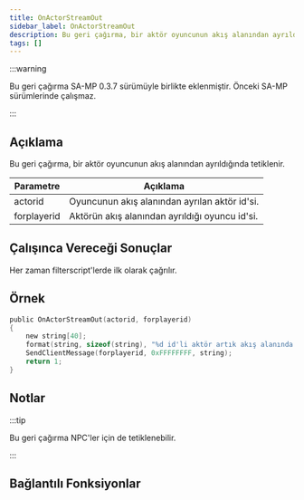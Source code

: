 ```yaml
---
title: OnActorStreamOut
sidebar_label: OnActorStreamOut
description: Bu geri çağırma, bir aktör oyuncunun akış alanından ayrıldığında tetiklenir.
tags: []
---
```


:::warning

Bu geri çağırma SA-MP 0.3.7 sürümüyle birlikte eklenmiştir. Önceki SA-MP sürümlerinde çalışmaz.

:::

## Açıklama

Bu geri çağırma, bir aktör oyuncunun akış alanından ayrıldığında tetiklenir.

| Parametre   | Açıklama                                       |
| ----------- | ---------------------------------------------- |
| actorid     | Oyuncunun akış alanından ayrılan aktör id'si.  |
| forplayerid | Aktörün akış alanından ayrıldığı oyuncu id'si. |

## Çalışınca Vereceği Sonuçlar

Her zaman filterscript'lerde ilk olarak çağrılır.

## Örnek

```c
public OnActorStreamOut(actorid, forplayerid)
{
    new string[40];
    format(string, sizeof(string), "%d id'li aktör artık akış alanında değil.", actorid);
    SendClientMessage(forplayerid, 0xFFFFFFFF, string);
    return 1;
}
```

## Notlar

:::tip

Bu geri çağırma NPC'ler için de tetiklenebilir.

:::

## Bağlantılı Fonksiyonlar
